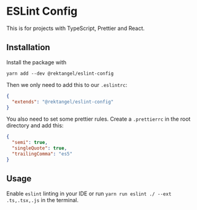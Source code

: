 # ESLint Config

This is for projects with TypeScript, Prettier and React.

## Installation

Install the package with

```shell
yarn add --dev @rektangel/eslint-config
```

Then we only need to add this to our `.eslintrc`:

```json
{
  "extends": "@rektangel/eslint-config"
}
```

You also need to set some prettier rules. Create a `.prettierrc` in the root directory and add this:

````json
{
  "semi": true,
  "singleQuote": true,
  "trailingComma": "es5"
}
````

## Usage

Enable `eslint` linting in your IDE or run `yarn run eslint ./ --ext .ts,.tsx,.js` in the terminal.

